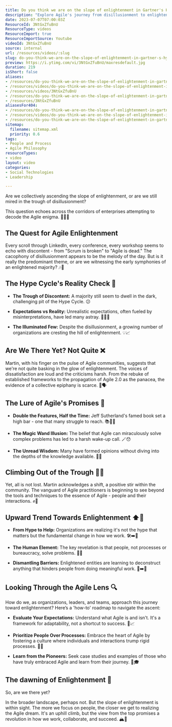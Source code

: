 ```yaml
---
title: Do you think we are on the slope of enlightenment in Gartner's Hype Cycle?
description: "Explore Agile's journey from disillusionment to enlightenment with Martin as he uncovers truths, debunks myths, and sets realistic expectations. \U0001F680\U0001F4A1"
date: 2023-07-07T07:00:03Z
ResourceId: 3NtGxZfuBnU
ResourceType: videos
ResourceImport: true
ResourceImportSource: Youtube
videoId: 3NtGxZfuBnU
source: internal
url: /resources/videos/:slug
slug: do-you-think-we-are-on-the-slope-of-enlightenment-in-gartner-s-hype-cycle
preview: https://i.ytimg.com/vi/3NtGxZfuBnU/maxresdefault.jpg
duration: 219
isShort: false
aliases:
- /resources/do-you-think-we-are-on-the-slope-of-enlightenment-in-gartners-hype-cycle
- /resources/videos/do-you-think-we-are-on-the-slope-of-enlightenment-in-gartner's-hype-cycle
- /resources/videos/3NtGxZfuBnU
- /resources/do-you-think-we-are-on-the-slope-of-enlightenment-in-gartner's-hype-cycle
- /resources/3NtGxZfuBnU
aliasesFor404:
- /resources/do-you-think-we-are-on-the-slope-of-enlightenment-in-gartners-hype-cycle
- /resources/videos/do-you-think-we-are-on-the-slope-of-enlightenment-in-gartner's-hype-cycle
- /resources/do-you-think-we-are-on-the-slope-of-enlightenment-in-gartner's-hype-cycle
sitemap:
  filename: sitemap.xml
  priority: 0.6
tags:
- People and Process
- Agile Philosophy
resourceTypes:
- video
layout: video
categories:
- Social Technologies
- Leadership

---
```

Are we collectively ascending the slope of enlightenment, or are we still mired in the trough of disillusionment?  

This question echoes across the corridors of enterprises attempting to decode the Agile enigma. 🧗‍♂️🤔 

## The Quest for Agile Enlightenment 

Every scroll through LinkedIn, every conference, every workshop seems to echo with discontent - from "Scrum is broken" to "Agile is dead." The cacophony of disillusionment appears to be the melody of the day. But is it really the predominant theme, or are we witnessing the early symphonies of an enlightened majority? 🎶👥 

## The Hype Cycle's Reality Check 🔄 

- **The Trough of Discontent:** A majority still seem to dwell in the dark, challenging pit of the Hype Cycle. 😕 

- **Expectations vs Reality:** Unrealistic expectations, often fueled by misinterpretations, have led many astray. 💭🙅‍♂️ 

- **The Illuminated Few:** Despite the disillusionment, a growing number of organizations are cresting the hill of enlightenment. 💡📈 

## Are We There Yet? Not Quite ❌ 

Martin, with his finger on the pulse of Agile communities, suggests that we're not quite basking in the glow of enlightenment. The voices of dissatisfaction are loud and the criticisms harsh. From the rebuke of established frameworks to the propagation of Agile 2.0 as the panacea, the evidence of a collective epiphany is scarce. 🚫🗣️ 

## **The Lure of Agile's Promises** 🧲 

- **Double the Features, Half the Time:** Jeff Sutherland's famed book set a high bar - one that many struggle to reach. 📚🏃‍♂️ 

- **The Magic Wand Illusion:** The belief that Agile can miraculously solve complex problems has led to a harsh wake-up call. 🪄😯 

- **The Unread Wisdom:** Many have formed opinions without diving into the depths of the knowledge available. 🤿📘 

## Climbing Out of the Trough 🧗‍♀️ 

Yet, all is not lost. Martin acknowledges a shift, a positive stir within the community. The vanguard of Agile practitioners is beginning to see beyond the tools and techniques to the essence of Agile - people and their interactions. ✊🤝 

## Upward Trend Towards Enlightenment ⬆️🌟 

- **From Hype to Help:** Organizations are realizing it's not the hype that matters but the fundamental change in how we work. 🛠️➡️🤲 

- **The Human Element:** The key revelation is that people, not processes or bureaucracy, solve problems. 👫🔑 

- **Dismantling Barriers:** Enlightened entities are learning to deconstruct anything that hinders people from doing meaningful work. 🚧➡️🌉 

## Looking Through the Agile Lens 🔍 

How do we, as organizations, leaders, and teams, approach this journey toward enlightenment? Here’s a 'how-to' roadmap to navigate the ascent: 

- **Evaluate Your Expectations:** Understand what Agile is and isn't. It's a framework for adaptability, not a shortcut to success. 🤔📈 

- **Prioritize People Over Processes:** Embrace the heart of Agile by fostering a culture where individuals and interactions trump rigid processes. 💖👥 

- **Learn from the Pioneers:** Seek case studies and examples of those who have truly embraced Agile and learn from their journey. 🧭🎓 

## The dawning of Enlightenment 🌅 

So, are we there yet?  

In the broader landscape, perhaps not. But the slope of enlightenment is within sight. The more we focus on people, the closer we get to realizing the Agile dream. It's an uphill climb, but the view from the top promises a revolution in how we work, collaborate, and succeed. 🏔️🌄
